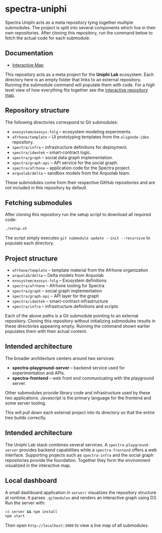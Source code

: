 # spectra-uniphi


Spectra Uniphi acts as a meta repository tying together multiple submodules. The project is split into several components which live in their own repositories. After cloning this repository, run the command below to fetch the actual code for each submodule:


## Documentation
- [Interactive Map](docs/interactive-map.html)

This repository acts as a meta project for the **Uniphi Lab** ecosystem.  Each directory here is an empty folder that links to an external repository.  Running the submodule command will populate them with code.  For a high level view of how everything fits together see the [interactive repository map](docs/interactive-map.html).

## Repository structure

The following directories correspond to Git submodules:

- `exosystem/exosys-folg` – ecosystem modeling experiments.
- `afrhone/template` – UI prototyping templates from the `aligonde-ideo` repository.
- `spectra/infra` – infrastructure definitions for deployment.
- `spectra/ideotek` – smart‑contract logic.
- `spectra/graph` – social data graph implementation.
- `spectra/graph-api` – API service for the social graph.
- `spectra/afrhone` – application code for the Spectra project.
- `arquolab/delta` – sandbox models from the Arquolab team.

These submodules come from their respective GitHub repositories and are not included in this repository by default.

## Fetching submodules

After cloning this repository run the setup script to download all required code:

```bash
./setup.sh
```

The script simply executes `git submodule update --init --recursive` to populate each directory.


## Project structure

- `afrhone/template` – template material from the Afrhone organization
- `arquolab/delta` – Delta models from Arquolab
- `exosystem/exosys-folg` – Exosystem definitions
- `spectra/afrhone` – Afrhone tooling for Spectra
- `spectra/graph` – social graph implementation
- `spectra/graph-api` – API layer for the graph
- `spectra/ideotek` – smart-contract infrastructure
- `spectra/infra` – infrastructure definitions and scripts

Each of the above paths is a Git submodule pointing to an external repository. Cloning this repository without initializing submodules results in these directories appearing empty. Running the command shown earlier populates them with their actual content.

## Intended architecture

The broader architecture centers around two services:

- **spectra-playground-server** – backend service used for experimentation and APIs.
- **spectra-frontend** – web front end communicating with the playground server.

Other submodules provide library code and infrastructure used by these two applications. Javascript is the primary language for the frontend and some server tooling.

This will pull down each external project into its directory so that the entire tree builds correctly.

## Intended architecture

The Uniphi Lab stack combines several services.  A `spectra-playground-server` provides backend capabilities while a `spectra-frontend` offers a web interface.  Supporting projects such as `spectra-infra` and the social graph repositories provide the foundation.  Together they form the environment visualized in the interactive map.




## Local dashboard

A small dashboard application in `server/` visualizes the repository structure at runtime. It parses `.gitmodules` and renders an interactive graph using D3. Run the server with:

```bash
cd server && npm install
npm start
```

Then open `http://localhost:3000` to view a live map of all submodules.
